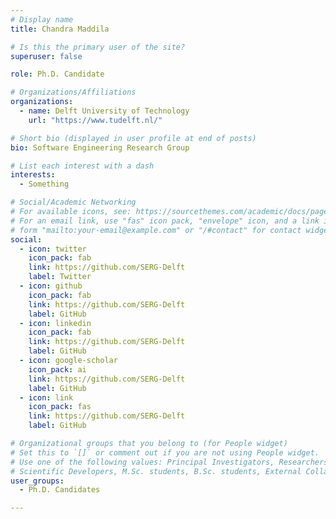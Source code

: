 ```yaml
---
# Display name
title: Chandra Maddila

# Is this the primary user of the site?
superuser: false

role: Ph.D. Candidate

# Organizations/Affiliations
organizations:
  - name: Delft University of Technology
    url: "https://www.tudelft.nl/"

# Short bio (displayed in user profile at end of posts)
bio: Software Engineering Research Group

# List each interest with a dash
interests:
  - Something

# Social/Academic Networking
# For available icons, see: https://sourcethemes.com/academic/docs/page-builder/#icons
# For an email link, use "fas" icon pack, "envelope" icon, and a link in the
# form "mailto:your-email@example.com" or "/#contact" for contact widget.
social:
  - icon: twitter
    icon_pack: fab
    link: https://github.com/SERG-Delft
    label: Twitter
  - icon: github
    icon_pack: fab
    link: https://github.com/SERG-Delft
    label: GitHub
  - icon: linkedin
    icon_pack: fab
    link: https://github.com/SERG-Delft
    label: GitHub
  - icon: google-scholar
    icon_pack: ai
    link: https://github.com/SERG-Delft
    label: GitHub
  - icon: link
    icon_pack: fas
    link: https://github.com/SERG-Delft
    label: GitHub

# Organizational groups that you belong to (for People widget)
# Set this to `[]` or comment out if you are not using People widget.
# Use one of the following values: Principal Investigators, Researchers, Postdoctoral Researchers, Ph.D. Candidates,
# Scientific Developers, M.Sc. students, B.Sc. students, External Collaborators, Past members
user_groups:
  - Ph.D. Candidates

---
```

